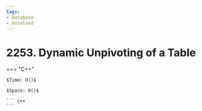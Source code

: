 ```yaml
---
tags:
- Database
- Unsolved
---
```



# 2253. Dynamic Unpivoting of a Table

=== "C++"

    $Time: O()$

    $Space: O()$

    ``` c++
    ```